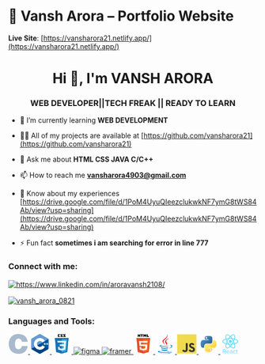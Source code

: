 # 🚀 Vansh Arora – Portfolio Website

**Live Site**: [https://vansharora21.netlify.app/](https://vansharora21.netlify.app/)
<h1 align="center">Hi 👋, I'm VANSH ARORA</h1>
<h3 align="center">WEB DEVELOPER||TECH FREAK || READY TO LEARN</h3>

- 🌱 I’m currently learning **WEB DEVELOPMENT**

- 👨‍💻 All of my projects are available at [https://github.com/vansharora21](https://github.com/vansharora21)

- 💬 Ask me about **HTML CSS JAVA C/C++**

- 📫 How to reach me **vansharora4903@gmail.com**

- 📄 Know about my experiences [https://drive.google.com/file/d/1PoM4UyuQIeezclukwkNF7ymG8tWS84Ab/view?usp=sharing](https://drive.google.com/file/d/1PoM4UyuQIeezclukwkNF7ymG8tWS84Ab/view?usp=sharing)

- ⚡ Fun fact **sometimes i am searching for error in line 777**

<h3 align="left">Connect with me:</h3>
<p align="left">
<a href="https://www.linkedin.com/in/aroravansh2108/" target="blank"><img align="center" src="https://raw.githubusercontent.com/rahuldkjain/github-profile-readme-generator/master/src/images/icons/Social/linked-in-alt.svg" alt="https://www.linkedin.com/in/aroravansh2108/" height="30" width="40" /></a>
</p>
<p align="left">
<a href="https://instagram.com/vansh_arora_0821" target="blank"><img align="center" src="https://raw.githubusercontent.com/rahuldkjain/github-profile-readme-generator/master/src/images/icons/Social/instagram.svg" alt="vansh_arora_0821" height="30" width="40" /></a>
</p>

<h3 align="left">Languages and Tools:</h3>
<p align="left"> <a href="https://www.cprogramming.com/" target="_blank" rel="noreferrer"> <img src="https://raw.githubusercontent.com/devicons/devicon/master/icons/c/c-original.svg" alt="c" width="40" height="40"/> </a> <a href="https://www.w3schools.com/cpp/" target="_blank" rel="noreferrer"> <img src="https://raw.githubusercontent.com/devicons/devicon/master/icons/cplusplus/cplusplus-original.svg" alt="cplusplus" width="40" height="40"/> </a> <a href="https://www.w3schools.com/css/" target="_blank" rel="noreferrer"> <img src="https://raw.githubusercontent.com/devicons/devicon/master/icons/css3/css3-original-wordmark.svg" alt="css3" width="40" height="40"/> </a> <a href="https://www.figma.com/" target="_blank" rel="noreferrer"> <img src="https://www.vectorlogo.zone/logos/figma/figma-icon.svg" alt="figma" width="40" height="40"/> </a> <a href="https://www.framer.com/" target="_blank" rel="noreferrer"> <img src="https://www.vectorlogo.zone/logos/framer/framer-icon.svg" alt="framer" width="40" height="40"/> </a> <a href="https://www.w3.org/html/" target="_blank" rel="noreferrer"> <img src="https://raw.githubusercontent.com/devicons/devicon/master/icons/html5/html5-original-wordmark.svg" alt="html5" width="40" height="40"/> </a> <a href="https://www.java.com" target="_blank" rel="noreferrer"> <img src="https://raw.githubusercontent.com/devicons/devicon/master/icons/java/java-original.svg" alt="java" width="40" height="40"/> </a> <a href="https://developer.mozilla.org/en-US/docs/Web/JavaScript" target="_blank" rel="noreferrer"> <img src="https://raw.githubusercontent.com/devicons/devicon/master/icons/javascript/javascript-original.svg" alt="javascript" width="40" height="40"/> </a> <a href="https://www.python.org" target="_blank" rel="noreferrer"> <img src="https://raw.githubusercontent.com/devicons/devicon/master/icons/python/python-original.svg" alt="python" width="40" height="40"/> </a> <a href="https://reactjs.org/" target="_blank" rel="noreferrer"> <img src="https://raw.githubusercontent.com/devicons/devicon/master/icons/react/react-original-wordmark.svg" alt="react" width="40" height="40"/> </a> </p>




